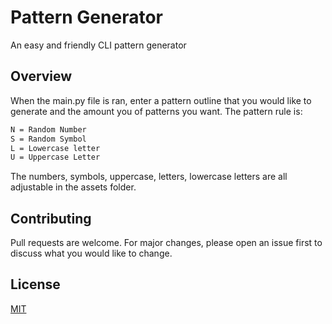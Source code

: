 # Pattern Generator

An easy and friendly CLI pattern generator

## Overview

When the main.py file is ran, enter a pattern outline that you would like to generate and the amount you of patterns you want. The pattern rule is: 

```bash
N = Random Number
S = Random Symbol
L = Lowercase letter
U = Uppercase Letter
```

The numbers, symbols, uppercase, letters, lowercase letters are all adjustable in the assets folder.

## Contributing
Pull requests are welcome. For major changes, please open an issue first to discuss what you would like to change.

## License
[MIT](https://choosealicense.com/licenses/mit/)
